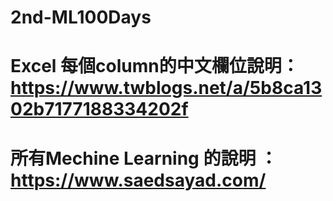 # 2nd-ML100Days

# Excel 每個column的中文欄位說明：https://www.twblogs.net/a/5b8ca1302b7177188334202f

# 所有Mechine Learning 的說明 ： https://www.saedsayad.com/
